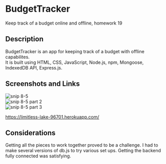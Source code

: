 # BudgetTracker
Keep track of a budget online and offline, homework 19

## Description
BudgetTracker is an app for keeping track of a budget with offline capabilites. </br>
It is built using HTML, CSS, JavaScript, Node.js, npm, Mongoose, IndexedDB API, Express.js.

## Screenshots and Links

![snip 8-5](https://user-images.githubusercontent.com/80430372/128367975-51d4fd2d-d236-4c6d-8e2b-84b4731816a5.PNG) </br>
![snip 8-5 part 2](https://user-images.githubusercontent.com/80430372/128367993-9bac0ce2-2253-45a6-9244-3d374e28e0b8.PNG) </br>
![snip 8-5 part 3](https://user-images.githubusercontent.com/80430372/128368012-bf71a63b-a69d-4728-839f-652a8df6d5e5.PNG) </br>


https://limitless-lake-96701.herokuapp.com/


## Considerations
Getting all the pieces to work together proved to be a challenge. I had to make several versions of db.js to try various set ups. Getting the backend fully connected was satisfying.
